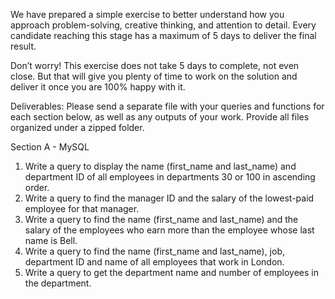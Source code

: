 We have prepared a simple exercise to better understand how you approach problem-solving, creative thinking, and attention to detail. Every candidate reaching this stage has a maximum of 5 days to deliver the final result.

Don’t worry! This exercise does not take 5 days to complete, not even close. But that will give you plenty of time to work on the solution and deliver it once you are 100% happy with it.

Deliverables: Please send a separate file with your queries and functions for each section below, as well as any outputs of your work. Provide all files organized under a zipped folder.

Section A - MySQL
1. Write a query to display the name (first_name and last_name) and department ID of all
employees in departments 30 or 100 in ascending order.
2. Write a query to find the manager ID and the salary of the lowest-paid employee for that
manager.
3. Write a query to find the name (first_name and last_name) and the salary of the employees
who earn more than the employee whose last name is Bell.
4. Write a query to find the name (first_name and last_name), job, department ID and name of
all employees that work in London.
5. Write a query to get the department name and number of employees in the department.